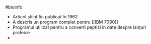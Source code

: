 #bioinfo 
- Articol științific publicat în 1962
- A descris un program complet pentru [[IBM 7090]] 
- Programul utilizat pentru a converti peptizi în date despre lanțuri proteice
- 